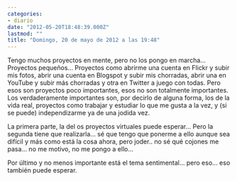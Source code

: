 ```yaml
---
categories:
- diario
date: "2012-05-20T18:48:39.000Z"
lastmod: ""
title: "Domingo, 20 de mayo de 2012 a las 19:48"
---
```


Tengo muchos proyectos en mente, pero no los pongo en marcha... Proyectos pequeños... Proyectos como abrirme una cuenta en Flickr y subir mis fotos,  abrir una cuenta en Blogspot y subir mis chorradas, abrir una en YouTube y subir más chorradas y otra en Twitter a juego con todas.  Pero esos son proyectos poco importantes, esos no son totalmente importantes. Los verdaderamente importantes son, por decirlo de alguna forma, los de la vida real, proyectos como trabajar y estudiar lo que me gusta a la vez, y (si se puede) independizarme ya de una jodida vez. 

La primera parte, la del os proyectos virtuales puede esperar... Pero la segunda tiene que realizarla... sé que tengo que ponerme a ello aunque sea difí­cil y más como está la cosa ahora, pero joder.. no sé qué cojones me pasa... no me motivo, no me pongo a ello...

Por último y no menos importante está el tema sentimental... pero eso... eso también puede esperar.